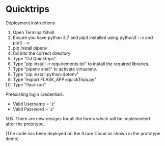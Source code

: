 # Quicktrips

Deployment instructions
1. Open Terminal/Shell
2. Ensure you have python 3.7 and pip3 installed using python3 --v and pip3 --v
3. pip install pipenv
4. Cd into the correct directory
5. Type "Cd Quicktrips"
4. Type "pip install -r requirements.txt" to install the required libraries.
5. Type "pipenv shell" to activate virtualenv.
6. Type "pip install python-dotenv"
7. Type "export FLASK_APP=quickTrips.py"
8. Type "flask run"

Preexisting login credentials:
- Valid Username = 'z'
- Valid Password = 'z'



N.B. There are new designs for all the forms which will be implemented after the prototype.


(The code has been deployed on the Azure Cloud as shown in the prototype demo)




